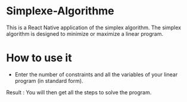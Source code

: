 # Simplexe-Algorithme

  This is a React Native application of the simplex algorithm.
  The simplex algorithm is designed to minimize or maximize a linear program.

# How to use it

   - Enter the number of constraints and all the variables of your linear program (in standard form).

   Result : 
      You will then get all the steps to solve the program. 
